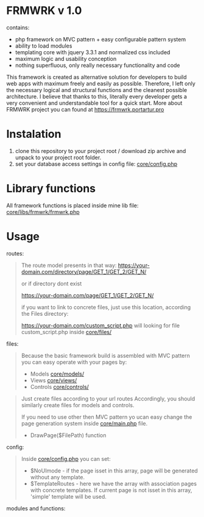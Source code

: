 # FRMWRK v 1.0

contains:

- php framework on MVC pattern + easy configurable pattern system
- ability to load modules
- templating core with jquery 3.3.1 and normalized css included
- maximum logic and usability conception
- nothing superfluous, only really necessary functionality and code

This framework is created as alternative solution for developers to build web apps with maximum freely and easily as possible. Therefore, I left only the necessary logical and structural functions and the cleanest possible architecture. I believe that thanks to this, literally every developer gets a very convenient and understandable tool for a quick start.
More about FRMWRK project you can found at https://frmwrk.portartur.pro

# Instalation

1. clone this repository to your project root / download zip archive and unpack to your project root folder.
2. set your database access settings in config file: [core/config.php](core/config.php)

# Library functions

All framework functions is placed inside mine lib file: [core/libs/frmwrk/frmwrk.php](core/libs/frmwrk/frmwrk.php)

# Usage

routes:

> The route model presents in that way:
> https://your-domain.com/directory/page/GET_1/GET_2/GET_N/
>
> or if directory dont exist
> 
> https://your-domain.com/page/GET_1/GET_2/GET_N/
>
> if you want to link to concrete files, just use this location, according the Files directory:
> 
> https://your-domain.com/custom_script.php will looking for file custom_script.php inside [core/files/](core/files/)

files:

> Because the basic framework build is assembled with MVC pattern you can easy operate with your pages by:
>
>- Models [core/models/](core/models/)
>- Views [core/views/](core/views/)
>- Controls [core/controls/](core/controls/)

> Just create files according to your url routes
> Accordingly, you should similarly create files for models and controls.
>
> If you need to use other then MVC pattern yo ucan easy change the page generation system inside [core/main.php](core/main.php) file.
>- DrawPage($FilePath) function

config:

> Inside [core/config.php](core/config.php) you can set:
>
>- $NoUImode - if the page isset in this array, page will be generated without any template.
>- $TemplateRoutes - here we have the array with association pages with concrete templates. If current page is not isset in this array, 'simple' template will be used.

modules and functions:
